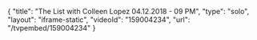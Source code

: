 {
    "title": "The List with Colleen Lopez 04.12.2018 - 09 PM",
    "type": "solo",
    "layout": "iframe-static",
    "videoId": "159004234",
    "url": "\/tvpembed\/159004234"
}
